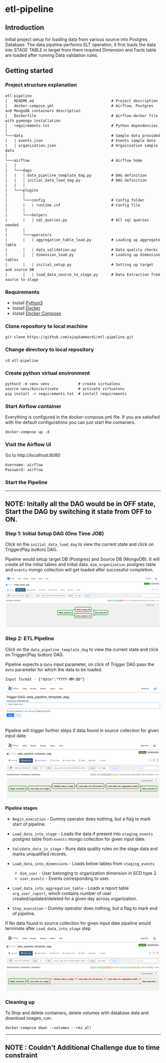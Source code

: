 # etl-pipeline

## Introduction
Initial project setup for loading data from various source into Postgres Database. 
The data pipeline performs ELT operation, it first loads the data into STAGE TABLE in target from there 
required Dimension and Facts table are loaded after running Data validation rules. 


## Getting started


### Project structure explanation
```
etl-pipeline
│   README.md                                   # Project description
│   docker-compose.yml                          # Airflow, Postgres and MongoDB containers description 
│   Dockerfile                                  # Airflow docker file with pymongo installation   
│   requirements.txt                            # Python dependencies
│
└───data                                        # Sample data provided  
|   | events.json                               # Events sample data        
|   | organization.json                         # Orgainzation sample data
│   
└───airflow                                     # Airflow home
|   |               
│   └───dags
│   |   │ data_pipeline_template_dag.py         # DAG definition                        
│   |   │ initial_data_load_dag.py              # DAG definition
|   |   |
|   └───plugins
│       │  
|       └───config                              # Config folder
|       |   | runtime.cnf                       # Config file
|       | 
|       └───helpers
|       |   | sql_queries.py                    # All sql queries needed
|       |
|       └───operators
|       |   | aggregation_table_load.py         # Loading up aggregate table
|       |   | data_validation.py                # Data quality checks
|       |   | dimension_load.py                 # Loading up dimension tables
|       |   | initial_setup.py                  # Setting up target and source DB
|       |   | load_data_source_to_stage.py      # Data Extraction from source to stage

```
### Requirements

* Install [Python3](https://www.python.org/downloads/)
* Install [Docker](https://www.docker.com/)
* Install [Docker Compose](https://docs.docker.com/compose/install/)

### Clone repository to local machine
```
git clone https://github.com/ajaykammardi/etl-pipeline.git
```

### Change directory to local repository
```
cd etl-pipeline
```

### Create python virtual environment
```
python3 -m venv venv             # create virtualenv
source venv/bin/activate         # activate virtualenv
pip install -r requirements.txt  # install requirements
```

### Start Airflow container
Everything is configured in the docker-compose.yml file.
If you are satisfied with the default configurations you can just start the containers.
```
docker-compose up -d
```

### Visit the Airflow UI
Go to http://localhost:8080
```
Username: airflow 
Password: airflow
```

### Start the Pipeline

---
**NOTE:** 
Initally all the DAG would be in OFF state, Start the DAG by switching it state from OFF to ON.
---
### Step 1: Initial Setup DAG (One Time JOB)
Click on the `initial_data_load_dag` to view the current state and click on Trigger(Play button) DAG.

Pipeline would setup target DB (Postgres) and Source DB (MongoDB). It will create all the initial tables and initial data.
`dim_organization` postgres table and `events` mongo collection will get loaded after successful completion.  

![Step1](read-me-images/Step1.png)

### Step 2: ETL Pipeline
Click on the `data_pipeline_template_dag` to view the current state and click on Trigger(Play button) DAG.

Pipeline expects a `date` input parameter, on click of Trigger DAG pass the `date` parameter for which the data to be loaded.

```
Input format - {"date":"YYYY-MM-DD"}
```

![Step2](read-me-images/Step2.png)

Pipeline will trigger further steps if data found in source collection for given input date.

![Step3.1](read-me-images/Step3.1.png)

#### Pipeline stages
* `Begin_execution` - Dummy operator does nothing, but a flag to mark start of pipeline.
* `Load_data_into_stage` - Loads the data if present into `staging_events` postgres table from `events` mongo collection for given input date.
* `Validate_data_in_stage` - Runs data quality rules on the stage data and marks unqualified records.
* `Load_data_into_dimensions` - Loads below tables from `staging_events`
    * `dim_user` - User belonging to organization dimension in SCD type 2.
    * `user_events` - Events corresponding to user.
    
* `Load_data_into_aggregation_table` - Loads a report table `org_user_report`, which contains number of user created/updated/deleted for a given day across organization.
* `Stop_execution` - Dummy operator does nothing, but a flag to mark end of pipeline.

If No data found in source collection for given input date pipeline would terminate after `Load_data_into_stage` step

![Step3.2](read-me-images/Step3.2.png)


### Cleaning up
To Stop and delete containers, delete volumes with database data and download images, run:
```
docker-compose down --volumes --rmi all
```

---
**NOTE :** 
Couldn't Additional Challenge due to time constraint
---